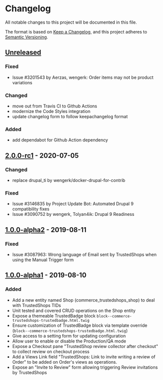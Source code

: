 # Changelog
All notable changes to this project will be documented in this file.

The format is based on [Keep a Changelog](https://keepachangelog.com/en/1.0.0/),
and this project adheres to [Semantic Versioning](https://semver.org/spec/v2.0.0.html).

## [Unreleased]
### Fixed
- Issue #3201543 by Aerzas, wengerk: Order items may not be product variations

### Changed
- move out from Travis CI to Github Actions
- modernize the Code Styles integration
- update changelog form to follow keepachangelog format

### Added
- add dependabot for Github Action dependency

## [2.0.0-rc1] - 2020-07-05
### Changed
- replace drupal_ti by wengerk/docker-drupal-for-contrib

### Fixed
- Issue #3146835 by Project Update Bot: Automated Drupal 9 compatibility fixes
- Issue #3090752 by wengerk, Tolyan4ik: Drupal 9 Readiness

## [1.0.0-alpha2] - 2019-08-11
### Fixed
- Issue #3087963: Wrong language of Email sent by TrustedShops when using the Manual Trigger form

## [1.0.0-alpha1] - 2019-08-10
### Added
- Add a new entity named Shop (commerce_trustedshops_shop) to deal with TrustedShops TIDs
- Unit tested and covered CRUD operations on the Shop entity
- Expose a themeable TrustedBadge block `block--commerce-trustedshops-trustedbadge.html.twig`
- Ensure customization of TrustedBadge block via template override (`block--commerce-trustedshops-trustedbadge.html.twig`)
- Give access to a setting form for updating configuration
- Allow user to enable or disable the Production/QA mode
- Expose a Checkout pane "TrustedShop review collector after checkout" to collect review on checkout process
- Add a Views Link field "TrustedShops: Link to invite writing a review of Order" to be added on Order's views as operations.
- Expose an "Invite to Review" form allowing triggering Review invitations by TrustedShops

[Unreleased]: https://github.com/antistatique/drupal-commerce-trustedshops/compare/8.x-2.0-rc1...HEAD
[2.0.0-rc1]: https://github.com/antistatique/drupal-commerce-trustedshops/compare/8.x-1.0-alpha2...8.x-2.0-rc1
[1.0.0-alpha2]: https://github.com/antistatique/drupal-commerce-trustedshops/compare/8.x-1.0-alpha1...8.x-1.0-alpha2
[1.0.0-alpha1]: https://github.com/antistatique/drupal-commerce-trustedshops/releases/tag/8.x-1.0-alpha1

